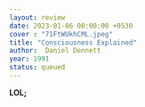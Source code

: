 ```yaml
---
layout: review
date: 2023-01-06 00:00:00 +0530
cover : "71FtWUkhCML.jpeg"
title: "Consciousness Explained"
author:  Daniel Dennett
year: 1991
status: queued
---
```


**LOL;**

